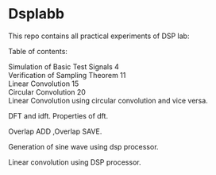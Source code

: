 # Dsplabb
This repo contains all practical experiments of DSP lab:

Table of contents:

Simulation of Basic Test Signals 4  
Verification of Sampling Theorem 11  
Linear Convolution 15  
Circular Convolution 20  
Linear Convolution using circular convolution and vice versa.

DFT and idft.
Properties of dft.

Overlap ADD ,Overlap SAVE.

Generation of sine wave using dsp processor.

Linear convolution using DSP processor.
